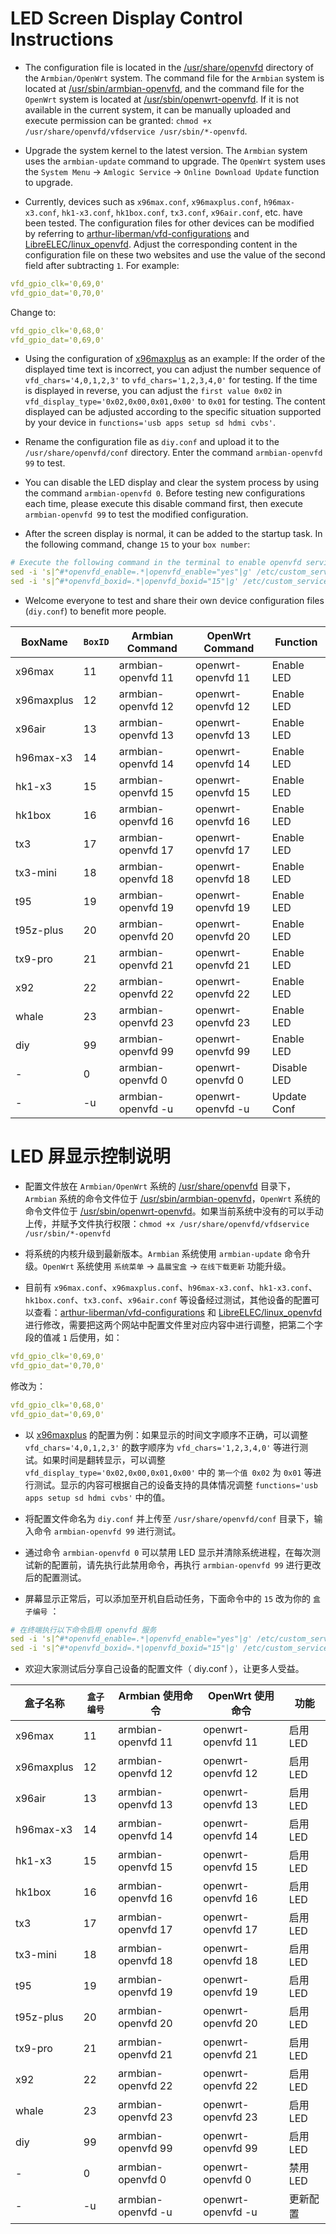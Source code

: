 # LED Screen Display Control Instructions

- The configuration file is located in the [/usr/share/openvfd](../armbian-files/platform-files/amlogic/rootfs/usr/share/openvfd) directory of the `Armbian/OpenWrt` system. The command file for the `Armbian` system is located at [/usr/sbin/armbian-openvfd](../armbian-files/platform-files/amlogic/rootfs/usr/sbin/armbian-openvfd), and the command file for the `OpenWrt` system is located at [/usr/sbin/openwrt-openvfd](https://github.com/ophub/amlogic-s9xxx-openwrt/blob/main/make-openwrt/openwrt-files/common-files/usr/sbin/openwrt-openvfd). If it is not available in the current system, it can be manually uploaded and execute permission can be granted: `chmod +x /usr/share/openvfd/vfdservice /usr/sbin/*-openvfd`.

- Upgrade the system kernel to the latest version. The `Armbian` system uses the `armbian-update` command to upgrade. The `OpenWrt` system uses the `System Menu` -> `Amlogic Service` -> `Online Download Update` function to upgrade.

- Currently, devices such as `x96max.conf`, `x96maxplus.conf`, `h96max-x3.conf`, `hk1-x3.conf`, `hk1box.conf`, `tx3.conf`, `x96air.conf`, etc. have been tested. The configuration files for other devices can be modified by referring to [arthur-liberman/vfd-configurations](https://github.com/arthur-liberman/vfd-configurations) and [LibreELEC/linux_openvfd](https://github.com/LibreELEC/linux_openvfd/tree/master/conf). Adjust the corresponding content in the configuration file on these two websites and use the value of the second field after subtracting `1`. For example:

```yaml
vfd_gpio_clk='0,69,0'
vfd_gpio_dat='0,70,0'
```
Change to:

```yaml
vfd_gpio_clk='0,68,0'
vfd_gpio_dat='0,69,0'
```

- Using the configuration of [x96maxplus](../armbian-files/platform-files/amlogic/rootfs/usr/share/openvfd/conf/x96maxplus.conf) as an example: If the order of the displayed time text is incorrect, you can adjust the number sequence of `vfd_chars='4,0,1,2,3'` to `vfd_chars='1,2,3,4,0'` for testing. If the time is displayed in reverse, you can adjust the `first value 0x02` in `vfd_display_type='0x02,0x00,0x01,0x00'` to `0x01` for testing. The content displayed can be adjusted according to the specific situation supported by your device in `functions='usb apps setup sd hdmi cvbs'`.

- Rename the configuration file as `diy.conf` and upload it to the `/usr/share/openvfd/conf` directory. Enter the command `armbian-openvfd 99` to test.

- You can disable the LED display and clear the system process by using the command `armbian-openvfd 0`. Before testing new configurations each time, please execute this disable command first, then execute `armbian-openvfd 99` to test the modified configuration.

- After the screen display is normal, it can be added to the startup task. In the following command, change `15` to your `box number`:

```yaml
# Execute the following command in the terminal to enable openvfd service
sed -i 's|^#*openvfd_enable=.*|openvfd_enable="yes"|g' /etc/custom_service/start_service.sh
sed -i 's|^#*openvfd_boxid=.*|openvfd_boxid="15"|g' /etc/custom_service/start_service.sh
```

- Welcome everyone to test and share their own device configuration files (`diy.conf`) to benefit more people.

|  BoxName   | `BoxID` |  Armbian Command      |   OpenWrt Command       |  Function   |
| ---------- | ------- | --------------------- | ----------------------- | ----------- |
| x96max     |  11     |  armbian-openvfd 11   |   openwrt-openvfd 11    | Enable LED  |
| x96maxplus |  12     |  armbian-openvfd 12   |   openwrt-openvfd 12    | Enable LED  |
| x96air     |  13     |  armbian-openvfd 13   |   openwrt-openvfd 13    | Enable LED  |
| h96max-x3  |  14     |  armbian-openvfd 14   |   openwrt-openvfd 14    | Enable LED  |
| hk1-x3     |  15     |  armbian-openvfd 15   |   openwrt-openvfd 15    | Enable LED  |
| hk1box     |  16     |  armbian-openvfd 16   |   openwrt-openvfd 16    | Enable LED  |
| tx3        |  17     |  armbian-openvfd 17   |   openwrt-openvfd 17    | Enable LED  |
| tx3-mini   |  18     |  armbian-openvfd 18   |   openwrt-openvfd 18    | Enable LED  |
| t95        |  19     |  armbian-openvfd 19   |   openwrt-openvfd 19    | Enable LED  |
| t95z-plus  |  20     |  armbian-openvfd 20   |   openwrt-openvfd 20    | Enable LED  |
| tx9-pro    |  21     |  armbian-openvfd 21   |   openwrt-openvfd 21    | Enable LED  |
| x92        |  22     |  armbian-openvfd 22   |   openwrt-openvfd 22    | Enable LED  |
| whale      |  23     |  armbian-openvfd 23   |   openwrt-openvfd 23    | Enable LED  |
| diy        |  99     |  armbian-openvfd 99   |   openwrt-openvfd 99    | Enable LED  |
| -          |  0      |  armbian-openvfd 0    |   openwrt-openvfd 0     | Disable LED |
| -          |  -u     |  armbian-openvfd -u   |   openwrt-openvfd -u    | Update Conf |

# LED 屏显示控制说明

- 配置文件放在 `Armbian/OpenWrt` 系统的 [/usr/share/openvfd](../armbian-files/platform-files/amlogic/rootfs/usr/share/openvfd) 目录下，`Armbian` 系统的命令文件位于 [/usr/sbin/armbian-openvfd](../armbian-files/platform-files/amlogic/rootfs/usr/sbin/armbian-openvfd)，`OpenWrt` 系统的命令文件位于 [/usr/sbin/openwrt-openvfd](https://github.com/ophub/amlogic-s9xxx-openwrt/blob/main/make-openwrt/openwrt-files/common-files/usr/sbin/openwrt-openvfd)。如果当前系统中没有的可以手动上传，并赋予文件执行权限：`chmod +x /usr/share/openvfd/vfdservice /usr/sbin/*-openvfd`

- 将系统的内核升级到最新版本。`Armbian` 系统使用 `armbian-update` 命令升级。`OpenWrt` 系统使用 `系统菜单` → `晶晨宝盒` → `在线下载更新` 功能升级。

- 目前有 `x96max.conf`、`x96maxplus.conf`、`h96max-x3.conf`、`hk1-x3.conf`、`hk1box.conf`、`tx3.conf`、`x96air.conf` 等设备经过测试，其他设备的配置可以查看：[arthur-liberman/vfd-configurations](https://github.com/arthur-liberman/vfd-configurations) 和 [LibreELEC/linux_openvfd](https://github.com/LibreELEC/linux_openvfd/tree/master/conf) 进行修改，需要把这两个网站中配置文件里对应内容中进行调整，把第二个字段的值减 `1` 后使用，如：

```yaml
vfd_gpio_clk='0,69,0'
vfd_gpio_dat='0,70,0'
```
修改为：

```yaml
vfd_gpio_clk='0,68,0'
vfd_gpio_dat='0,69,0'
```

- 以 [x96maxplus](../armbian-files/platform-files/amlogic/rootfs/usr/share/openvfd/conf/x96maxplus.conf) 的配置为例：如果显示的时间文字顺序不正确，可以调整 `vfd_chars='4,0,1,2,3'` 的数字顺序为 `vfd_chars='1,2,3,4,0'` 等进行测试。如果时间是翻转显示，可以调整 `vfd_display_type='0x02,0x00,0x01,0x00'` 中的 `第一个值 0x02` 为 `0x01` 等进行测试。显示的内容可根据自己的设备支持的具体情况调整 `functions='usb apps setup sd hdmi cvbs'` 中的值。

- 将配置文件命名为 `diy.conf` 并上传至 `/usr/share/openvfd/conf` 目录下，输入命令 `armbian-openvfd 99` 进行测试。

- 通过命令 `armbian-openvfd 0` 可以禁用 LED 显示并清除系统进程，在每次测试新的配置前，请先执行此禁用命令，再执行 `armbian-openvfd 99` 进行更改后的配置测试。

- 屏幕显示正常后，可以添加至开机自启动任务，下面命令中的 `15` 改为你的 `盒子编号` ：

```yaml
# 在终端执行以下命令启用 openvfd 服务
sed -i 's|^#*openvfd_enable=.*|openvfd_enable="yes"|g' /etc/custom_service/start_service.sh
sed -i 's|^#*openvfd_boxid=.*|openvfd_boxid="15"|g' /etc/custom_service/start_service.sh
```

- 欢迎大家测试后分享自己设备的配置文件（ diy.conf ），让更多人受益。

|  盒子名称   | `盒子编号` |  Armbian 使用命令      |   OpenWrt 使用命令       |   功能   |
| ---------- | -------- | --------------------- | ----------------------- | ------- |
| x96max     |  11      |  armbian-openvfd 11   |   openwrt-openvfd 11    | 启用 LED |
| x96maxplus |  12      |  armbian-openvfd 12   |   openwrt-openvfd 12    | 启用 LED |
| x96air     |  13      |  armbian-openvfd 13   |   openwrt-openvfd 13    | 启用 LED |
| h96max-x3  |  14      |  armbian-openvfd 14   |   openwrt-openvfd 14    | 启用 LED |
| hk1-x3     |  15      |  armbian-openvfd 15   |   openwrt-openvfd 15    | 启用 LED |
| hk1box     |  16      |  armbian-openvfd 16   |   openwrt-openvfd 16    | 启用 LED |
| tx3        |  17      |  armbian-openvfd 17   |   openwrt-openvfd 17    | 启用 LED |
| tx3-mini   |  18      |  armbian-openvfd 18   |   openwrt-openvfd 18    | 启用 LED |
| t95        |  19      |  armbian-openvfd 19   |   openwrt-openvfd 19    | 启用 LED |
| t95z-plus  |  20      |  armbian-openvfd 20   |   openwrt-openvfd 20    | 启用 LED |
| tx9-pro    |  21      |  armbian-openvfd 21   |   openwrt-openvfd 21    | 启用 LED |
| x92        |  22      |  armbian-openvfd 22   |   openwrt-openvfd 22    | 启用 LED |
| whale      |  23      |  armbian-openvfd 23   |   openwrt-openvfd 23    | 启用 LED |
| diy        |  99      |  armbian-openvfd 99   |   openwrt-openvfd 99    | 启用 LED |
| -          |  0       |  armbian-openvfd 0    |   openwrt-openvfd 0     | 禁用 LED |
| -          |  -u      |  armbian-openvfd -u   |   openwrt-openvfd -u    | 更新配置  |

